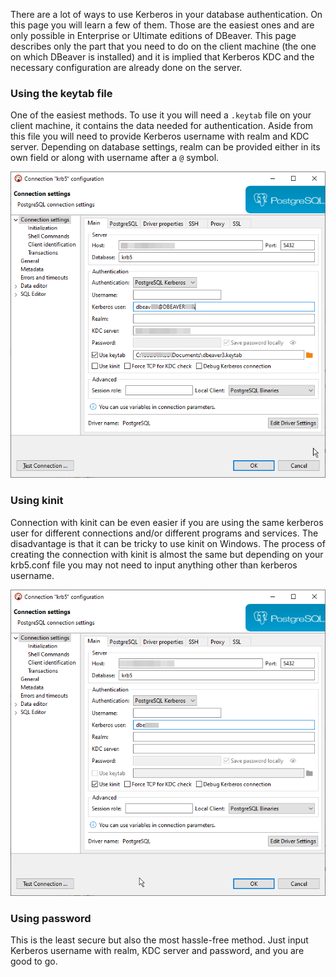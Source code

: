 There are a lot of ways to use Kerberos in your database authentication. On this page you will learn a few of them. Those are the easiest ones and are only possible in Enterprise or Ultimate editions of DBeaver.
This page describes only the part that you need to do on the client machine (the one on which DBeaver is installed) and it is implied that Kerberos KDC and the necessary configuration are already done on the server.

### Using the keytab file

One of the easiest methods. To use it you will need a `.keytab` file on your client machine, it contains the data needed for authentication. Aside from this file you will need to provide Kerberos username with realm and KDC server. Depending on database settings, realm can be provided either in its own field or along with username after a `@` symbol.

![](images/kerberos-keytab.png)

### Using kinit

Connection with kinit can be even easier if you are using the same kerberos user for different connections and/or different programs and services. The disadvantage is that it can be tricky to use kinit on Windows.
The process of creating the connection with kinit is almost the same but depending on your krb5.conf file you may not need to input anything other than kerberos username.

![](images/kerberos-kinit.png)

### Using password

This is the least secure but also the most hassle-free method. Just input Kerberos username with realm, KDC server and password, and you are good to go.

